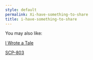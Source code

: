 ```yaml
---
style: default
permalink: Xi-have-something-to-share
title: i-have-something-to-share
---
```

You may also like:

[I Wrote a Tale](http://scp-wiki.net/i-wrote-a-tale)

[SCP-803](http://scp-wiki.net/scp-803)
